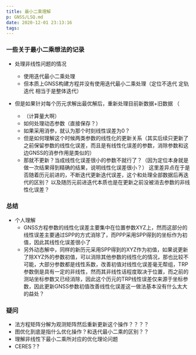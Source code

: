 ```yaml
---
title: 最小二乘理解
p: GNSS/LSQ.md
date: 2020-12-01 23:13:16
tags:
---
```



### 一些关于最小二乘想法的记录

<!--more-->

* 处理非线性问题的情况
  * 使用迭代最小二乘处理
  * 但本质上GNSS构建方程并没有使用迭代最小二乘处理（定位不迭代 定轨迭代 相当于是整体迭代）

* 但是如果针对每个历元求解出最优解后，重新处理目前新数据+旧数据 （
  * （计算量大啊）
  * 如何处理动态参数（直接保存？）
  * 如果采用消参，就认为那个时刻线性误差为0？
  * 但是如何理解这个时候两类参数的线性化的更新关系（其实后续只更新了之前保留参数的线性化误差，而且是有线性化误差的参数，消除参数和这边GNSS的消参作用是类似的）
  * 那就不更新？当成线性化误差很小的参数不就行了？（因为定位本身就是做一次结果得到精确的结果，说明线性化误差很小？）
  这里差异点在于是否随着历元前进的，不断迭代更新迭代误差，这个和处理全部数据后再迭代的区别？
  以及随历元前进迭代本质也是在更新之前没被消去参数的非线性化误差？

### 总结
* 个人理解
  * GNSS方程参数的线性化误差主要集中在位置参数XYZ上，然而这部分的线性误差主要通过SPP的方式消除了，而PPP采用SPP得到的坐标作为初值，因此其线性化误差很小了
  * 另外动态解中，同样的新历元采用SPP得到的XYZ作为初值，如果说更新了除XYZ外的参数初值，可以消除其他参数的线性化的情况，那也比较不可能，大部分参数都是线性系数，改善初值对线性化误差毫无帮组，TRP参数倒是具有一定的非线性，然而其非线性话程度取决于位置，而之前的测站坐标参数又已经消除，因此这个历元的TRP线性误差仅来源于坐标参数，因此更新GNSS参数初值改善线性化误差这一做法基本没有什么太大的益处？

### 疑问
* 法方程矩阵分解为观测矩阵然后重新更新这个操作？？？？
* 图优化到底是指什么优化操作？和迭代最小二乘的区别？？
* 理解非线性下最小二乘所对应的优化理论问题
* CERES？?
